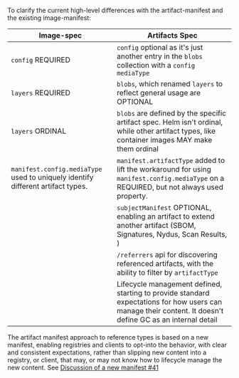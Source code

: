 To clarify the current high-level differences with the artifact-manifest and the existing image-manifest:

| Image-spec | Artifacts Spec |
|-|-|
| `config` REQUIRED | `config` optional as it's just another entry in the `blobs` collection with a `config mediaType` |
| `layers` REQUIRED | `blobs`, which renamed `layers` to reflect general usage are OPTIONAL |
| `layers` ORDINAL | `blobs` are defined by the specific artifact spec. Helm isn't ordinal, while other artifact types, like container images MAY make them ordinal |
| `manifest.config.mediaType` used to uniquely identify different artifact types. | `manifest.artifactType` added to lift the workaround for using `manifest.config.mediaType` on a REQUIRED, but not always used property. |
| | `subjectManifest` OPTIONAL, enabling an artifact to extend another artifact (SBOM, Signatures, Nydus, Scan Results, )
| | `/referrers` api for discovering referenced artifacts, with the ability to filter by `artifactType` |
| | Lifecycle management defined, starting to provide standard expectations for how users can manage their content. It doesn't define GC as an internal detail|

The artifact manifest approach to reference types is based on a new manifest, enabling registries and clients to opt-into the behavior, with clear and consistent expectations, rather than slipping new content into a registry, or client, that may, or may not know how to lifecycle manage the new content. See [Discussion of a new manifest #41](https://github.com/opencontainers/artifacts/discussions/41)
